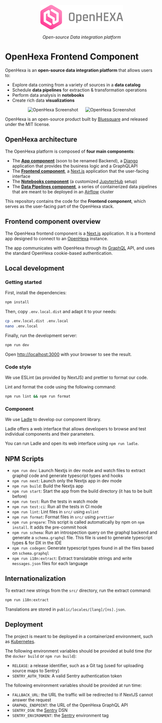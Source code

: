 <div align="center">
   <img alt="OpenHexa Logo" src="https://raw.githubusercontent.com/BLSQ/openhexa-app/main/hexa/static/img/logo/logo_with_text_grey.svg" height="80">
</div>
<p align="center">
    <em>Open-source Data integration platform</em>
</p>
<!--<p align="center">
   <a href="https://github.com/BLSQ/openhexa-app/actions/workflows/test.yml">
      <img alt="Test Suite" src="https://github.com/BLSQ/openhexa-frontend/actions/workflows/test.yml/badge.svg">
   </a>
</p>-->

# OpenHexa Frontend Component

OpenHexa is an **open-source data integration platform** that allows users to:

- Explore data coming from a variety of sources in a **data catalog**
- Schedule **data pipelines** for extraction & transformation operations
- Perform data analysis in **notebooks**
- Create rich data **visualizations**

<div align="center">
   <img alt="OpenHexa Screenshot" src="https://test.openhexa.org/img/screenshot_catalog.png" hspace="10" height="150">
   <img alt="OpenHexa Screenshot" src="https://test.openhexa.org/img/screenshot_notebook.png" hspace="10" height="150">
</div>

OpenHexa is an open-source product built by [Bluesquare](https://bluesquarehub.com) and released under the MIT license.

## OpenHexa architecture

The OpenHexa platform is composed of **four main components**:

- The [**App component**](https://github.com/BLSQ/openhexa-app) (soon to be renamed Backend), a
  [Django](https://djangoproject.com) application that provides the business logic and a GraphQLAPI
- The [**Frontend component**](https://github.com/BLSQ/openhexa-frontend), a [Next.js](https://nextjs.org/)
  application that the user-facing interface
- The [**Notebooks component**](https://github.com/BLSQ/openhexa-notebooks) (a customized
  [JupyterHub](https://jupyter.org/hub) setup)
- The [**Data Pipelines component**](https://github.com/BLSQ/openhexa-pipelines), a series of containerized data
  pipelines that are meant to be deployed in an [Airflow](https://airflow.apache.org/) cluster

This repository contains the code for the **Frontend component**, which serves as the user-facing part of the OpenHexa
stack.

## Frontend component overview

The OpenHexa frontend component is a [Next.js](https://nextjs.org/) application. It is a frontend app designed to
connect to an [OpenHexa](https://github.com/BLSQ/openhexa-app) instance.

The app communicates with OpenHexa through its [GraphQL](https://graphql.org/) API, and uses the standard OpenHexa
cookie-based authentication.

## Local development

### Getting started

First, install the dependencies:

```bash
npm install
```

Then, copy `.env.local.dist` and adapt it to your needs:

```bash
cp .env.local.dist .env.local
nano .env.local
```

Finally, run the development server:

```bash
npm run dev
```

Open [http://localhost:3000](http://localhost:3000) with your browser to see the result.

### Code style

We use ESLint (as provided by NextJS) and prettier to format our code.

Lint and format the code using the following command:

```bash
npm run lint && npm run format
```

### Component

We use [Ladle](https://ladle.dev/) to develop our component library.

Ladle offers a web interface that allows developers to browse and test individual components and their parameters.

You can run Ladle and open its web interface using `npm run ladle`.

## NPM Scripts

* `npm run dev`: Launch Nextjs in dev mode and watch files to extract graphql code and generate typescript types and hooks
* `npm run next`: Launch only the Nextjs app in dev mode
* `npm run build`: Build the Nextjs app
* `npm run start`: Start the app from the build directory (it has to be built before) 
* `npm run test`: Run the tests in watch mode
* `npm run test:ci`: Run all the tests in CI mode
* `npm run lint`: Lint files in `src/` using `eslint`
* `npm run format`: Format files in `src/` using `prettier`
* `npm run prepare`: This script is called automatically by npm on `npm install`. It adds the pre-commit hook
* `npm run schema`: Run an introspection query on the graphql backend and generate a `schema.graphql` file. This file is used to generate typescript types & for DX in the IDE
* `npm run codegen`: Generate typescript types found in all the files based on `schema.graphql`
* `npm run i18n:extract`: Extract translatable strings and write `messages.json` files for each language


## Internationalization

To extract new strings from the `src/` directory, run the extract command:

```bash
npm run i18n:extract
```

Translations are stored in `public/locales/[lang]/[ns].json`.


## Deployment

The project is meant to be deployed in a containerized environment, such as [Kubernetes](https://kubernetes.io/).

The following environment variables should be provided at build time (for the `docker build` or `npm run build`):

- `RELEASE`: a release identifier, such as a Git tag (used for uploading source maps to Sentry)
- `SENTRY_AUTH_TOKEN`: A valid Sentry authentication token

The following environment variables should be provided at run time:
- `FALLBACK_URL`: the URL the traffic will be redirected to if NextJS cannot answer the request
- `GRAPHQL_ENDPOINT`: the URL of the OpenHexa GraphQL API
- `SENTRY_DSN`: the [Sentry](https://sentry.io/) DSN
- `SENTRY_ENVIRONMENT`: the [Sentry](https://sentry.io/) environment tag
